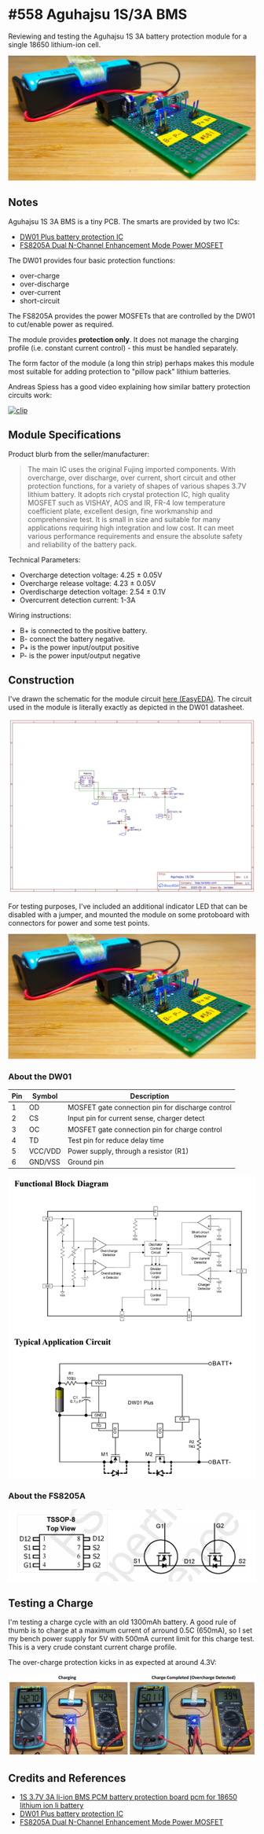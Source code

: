 # #558 Aguhajsu 1S/3A BMS

Reviewing and testing the Aguhajsu 1S 3A battery protection module for a single 18650 lithium-ion cell.

![Build](./assets/Aguhajsu1S3A_build.jpg?raw=true)

## Notes

Aguhajsu 1S 3A BMS is a tiny PCB. The smarts are provided by two ICs:

* [DW01 Plus battery protection IC](https://www.digchip.com/datasheets/parts/datasheet/922/DW01.php)
* [FS8205A Dual N-Channel Enhancement Mode Power MOSFET](https://www.ic-fortune.com/upload/Download/FS8205A-DS-12_EN.pdf)

The DW01 provides four basic protection functions:

* over-charge
* over-discharge
* over-current
* short-circuit

The FS8205A provides the power MOSFETs that are controlled by the DW01 to cut/enable power as required.

The module provides **protection only**. It does not manage the charging profile (i.e. constant current control) - this must be handled separately.

The form factor of the module (a long thin strip) perhaps makes this module most suitable for adding protection to "pillow pack" lithium batteries.

Andreas Spiess has a good video explaining how similar battery protection circuits work:

[![clip](https://img.youtube.com/vi/1rg3ZWxBNUE/0.jpg)](https://www.youtube.com/watch?v=1rg3ZWxBNUE)

## Module Specifications

Product blurb from the seller/manufacturer:

> The main IC uses the original Fujing imported components. With overcharge, over discharge, over current, short circuit and other protection functions, for a variety of shapes of various shapes 3.7V lithium battery. It adopts rich crystal protection IC, high quality MOSFET such as VISHAY, AOS and IR, FR-4 low temperature coefficient plate, excellent design, fine workmanship and comprehensive test. It is small in size and suitable for many applications requiring high integration and low cost. It can meet various performance requirements and ensure the absolute safety and reliability of the battery pack.

Technical Parameters:

* Overcharge detection voltage: 4.25 ± 0.05V
* Overcharge release voltage: 4.23 ± 0.05V
* Overdischarge detection voltage: 2.54 ± 0.1V
* Overcurrent detection current: 1-3A

Wiring instructions:

* B+ is connected to the positive battery.
* B- connect the battery negative.
* P+ is the power input/output positive
* P- is the power input/output negative

## Construction

I've drawn the schematic for the module circuit [here (EasyEDA)](https://easyeda.com/tardate/aguhajsu1s3a).
The circuit used in the module is literally exactly as depicted in the DW01 datasheet.

![Schematic](./assets/Aguhajsu1S3A_schematic.jpg?raw=true)

For testing purposes, I've included an additional indicator LED that can be disabled with a jumper, and mounted
the module on some protoboard with connectors for power and some test points.

![Build](./assets/Aguhajsu1S3A_build.jpg?raw=true)

### About the DW01

| Pin | Symbol | Description |
|-----|-----|---------------------------------------------------|
| 1   | OD  | MOSFET gate connection pin for discharge control  |
| 2   | CS  | Input pin for current sense, charger detect       |
| 3   | OC  | MOSFET gate connection pin for charge control     |
| 4   | TD  | Test pin for reduce delay time                    |
| 5   | VCC/VDD | Power supply, through a resistor (R1)             |
| 6   | GND/VSS | Ground pin                                        |

![DW01](./assets/DW01.jpg?raw=true)

### About the FS8205A

![FS8205A](./assets/FS8205A.jpg?raw=true)

## Testing a Charge

I'm testing a charge cycle with an old 1300mAh battery.
A good rule of thumb is to charge at a maximum current of arround 0.5C (650mA),
so I set my bench power supply for 5V with 500mA current limit for this charge test.
This is a very crude constant current charge profile.

The over-charge protection kicks in as expected at around 4.3V:

![power_cycle](./assets/power_cycle.jpg?raw=true)

## Credits and References

* [1S 3.7V 3A li-ion BMS PCM battery protection board pcm for 18650 lithium ion li battery](https://www.aliexpress.com/item/33038857265.html)
* [DW01 Plus battery protection IC](https://www.digchip.com/datasheets/parts/datasheet/922/DW01.php)
* [FS8205A Dual N-Channel Enhancement Mode Power MOSFET](https://www.ic-fortune.com/upload/Download/FS8205A-DS-12_EN.pdf)
